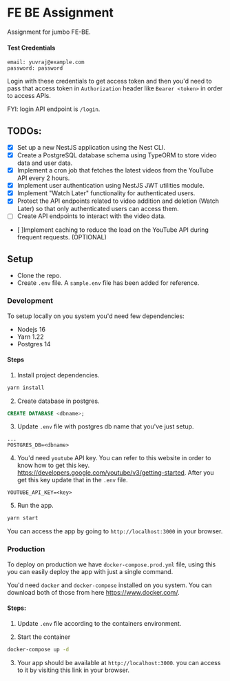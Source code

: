 # FE BE Assignment

Assignment for jumbo FE-BE.

#### Test Credentials
```
email: yuvraj@example.com
password: password
```

Login with these credentials to get access token and then you'd need to pass that access token in `Authorization` header like `Bearer <token>` in order to access APIs.

FYI: login API endpoint is `/login`.

## TODOs:

- [x] Set up a new NestJS application using the Nest CLI.
- [x] Create a PostgreSQL database schema using TypeORM to store video data and user data.
- [x] Implement a cron job that fetches the latest videos from the YouTube API every 2 hours.
- [x] Implement user authentication using NestJS JWT utilities module.
- [x] Implement "Watch Later" functionality for authenticated users.
- [x] Protect the API endpoints related to video addition and deletion (Watch Later) so that only authenticated users can access them.
- [ ] Create API endpoints to interact with the video data.
- [ ]Implement caching to reduce the load on the YouTube API during frequent requests. (OPTIONAL)

## Setup

- Clone the repo.
- Create `.env` file. A `sample.env` file has been added for reference.

### Development

To setup locally on you system you'd need few dependencies:

- Nodejs 16
- Yarn 1.22
- Postgres 14

#### Steps

1. Install project dependencies.

```sh
yarn install
```

2. Create database in postgres.

```sql
CREATE DATABASE <dbname>;
```

3. Update `.env` file with postgres db name that you've just setup.

```env
...
POSTGRES_DB=<dbname>
```

4. You'd need `youtube` API key. You can refer to this website in order to know how to get this key. https://developers.google.com/youtube/v3/getting-started. After you get this key update that in the `.env` file.

```env
YOUTUBE_API_KEY=<key>
```

5. Run the app.

```sh
yarn start
```

You can access the app by going to `http://localhost:3000` in your browser.

### Production

To deploy on production we have `docker-compose.prod.yml` file, using this you can easily deploy the app with just a single command.

You'd need `docker` and `docker-compose` installed on you system. You can download both of those from here https://www.docker.com/.

#### Steps:

1. Update `.env` file according to the containers environment.

2. Start the container

```sh
docker-compose up -d
```

3. Your app should be available at `http://localhost:3000`. you can access to it by visiting this link in your browser.
